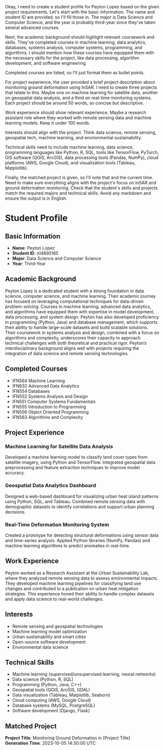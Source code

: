 <think>
Okay, I need to create a student profile for Peyton Lopez based on the given project requirements. Let's start with the basic information. The name and student ID are provided, so I'll fill those in. The major is Data Science and Computer Science, and the year is probably third-year since they've taken several advanced courses.

Next, the academic background should highlight relevant coursework and skills. They've completed courses in machine learning, data analytics, databases, systems analysis, computer systems, programming, and algorithms. I should mention how these courses have equipped them with the necessary skills for the project, like data processing, algorithm development, and software engineering.

Completed courses are listed, so I'll just format them as bullet points.

For project experience, the user provided a brief project description about monitoring ground deformation using InSAR. I need to create three projects that relate to this. Maybe one on machine learning for satellite data, another on geospatial data analysis, and a third on real-time monitoring systems. Each project should be around 50 words, so concise but descriptive.

Work experience should show relevant experience. Maybe a research assistant role where they worked with remote sensing data and machine learning models. Keep it under 100 words.

Interests should align with the project. Think data science, remote sensing, geospatial tech, machine learning, and environmental sustainability.

Technical skills need to include machine learning, data science, programming languages like Python, R, SQL, tools like TensorFlow, PyTorch, GIS software (QGIS, ArcGIS), data processing tools (Pandas, NumPy), cloud platforms (AWS, Google Cloud), and visualization tools (Tableau, Matplotlib).

Finally, the matched project is given, so I'll note that and the current time. Need to make sure everything aligns with the project's focus on InSAR and ground deformation monitoring. Check that the student's skills and projects match the required majors and technical skills. Avoid any markdown and ensure the output is in English.
</think>

# Student Profile  

## Basic Information  
- **Name**: Peyton Lopez  
- **Student ID**: n14895165  
- **Major**: Data Science and Computer Science  
- **Year**: Third-Year  

## Academic Background  
Peyton Lopez is a dedicated student with a strong foundation in data science, computer science, and machine learning. Their academic journey has focused on leveraging computational techniques for data-driven problem-solving. Courses in machine learning, advanced data analytics, and algorithms have equipped them with expertise in model development, data processing, and system design. Peyton has also developed proficiency in programming (Python, Java) and database management, which supports their ability to handle large-scale datasets and build scalable solutions. Their coursework in systems analysis and design, combined with a focus on algorithms and complexity, underscores their capacity to approach technical challenges with both theoretical and practical rigor. Peyton’s interdisciplinary background aligns well with projects requiring the integration of data science and remote sensing technologies.  

## Completed Courses  
- IFN564 Machine Learning  
- IFN632 Advanced Data Analytics  
- IFN554 Databases  
- IFN552 Systems Analysis and Design  
- IFN551 Computer Systems Fundamentals  
- IFN555 Introduction to Programming  
- IFN556 Object Oriented Programming  
- IFN563 Algorithms and Complexity  

## Project Experience  
### Machine Learning for Satellite Data Analysis  
Developed a machine learning model to classify land cover types from satellite imagery, using Python and TensorFlow. Integrated geospatial data preprocessing and feature extraction techniques to improve model accuracy.  

### Geospatial Data Analytics Dashboard  
Designed a web-based dashboard for visualizing urban heat island patterns using Python, SQL, and Tableau. Combined remote sensing data with demographic datasets to identify correlations and support urban planning decisions.  

### Real-Time Deformation Monitoring System  
Created a prototype for detecting structural deformations using sensor data and time-series analysis. Applied Python libraries (NumPy, Pandas) and machine learning algorithms to predict anomalies in real-time.  

## Work Experience  
Peyton worked as a Research Assistant at the Urban Sustainability Lab, where they analyzed remote sensing data to assess environmental impacts. They developed machine learning pipelines for classifying land use changes and contributed to a publication on urban heat mitigation strategies. This experience honed their ability to handle complex datasets and apply data science to real-world challenges.  

## Interests  
- Remote sensing and geospatial technologies  
- Machine learning model optimization  
- Urban sustainability and smart cities  
- Open-source software development  
- Environmental data science  

## Technical Skills  
- Machine learning (supervised/unsupervised learning, neural networks)  
- Data science (Python, R, SQL)  
- Programming (Python, Java, C++)  
- Geospatial tools (QGIS, ArcGIS, GDAL)  
- Data visualization (Tableau, Matplotlib, Seaborn)  
- Cloud computing (AWS, Google Cloud)  
- Database systems (MySQL, PostgreSQL)  
- Software development (Django, Flask)  

## Matched Project  
**Project Title**: Monitoring Ground Deformation in [Project Title]  
**Generation Time**: 2023-10-05 14:30:00 UTC
